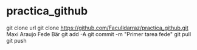 # practica_github
git clone url
git clone https://github.com/FacuIldarraz/practica_github.git
Maxi Araujo
Fede Bär
git add -A
git commit -m "Primer tarea fede" git pull
git push
